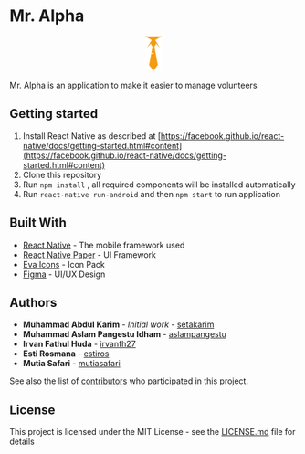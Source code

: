 # Mr. Alpha

<center><img src="/src/assets/images/logo/icon.png" alt="Mr. Alpha" title="Mr. Alpha" width="30" height="auto" /></center>

Mr. Alpha is an application to make it easier to manage volunteers

## Getting started

1. Install React Native as described at [https://facebook.github.io/react-native/docs/getting-started.html#content](https://facebook.github.io/react-native/docs/getting-started.html#content)
2. Clone this repository
3. Run `npm install` , all required components will be installed automatically
4. Run `react-native run-android` and then `npm start` to run application

## Built With

- [React Native](https://facebook.github.io/react-native/docs/getting-started) - The mobile framework used
- [React Native Paper](https://callstack.github.io/react-native-paper/getting-started.html) - UI Framework
- [Eva Icons](https://akveo.github.io/eva-icons/#/) - Icon Pack
- [Figma](https://www.figma.com/file/WLIPdpLhsShZbIJWIvbOud/mr.-alpha?node-id=7%3A50) - UI/UX Design

## Authors

- **Muhammad Abdul Karim** - _Initial work_ - [setakarim](https://github.com/setakarim)
- **Muhammad Aslam Pangestu Idham** - [aslampangestu](https://github.com/aslampangestu)
- **Irvan Fathul Huda** - [irvanfh27](https://github.com/irvanfh27)
- **Esti Rosmana** - [estiros](https://github.com/estiros)
- **Mutia Safari** - [mutiasafari](https://github.com/mutiasafari)

See also the list of [contributors](https://github.com/setakarim/mr-alpha/contributors) who participated in this project.

## License

This project is licensed under the MIT License - see the [LICENSE.md](LICENSE.md) file for details
